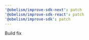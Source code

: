 ```yaml
---
'@obelism/improve-sdk-next': patch
'@obelism/improve-sdk-react': patch
'@obelism/improve-sdk': patch
---
```


Build fix
